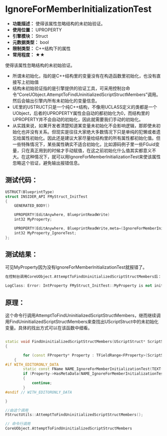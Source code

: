 ﻿# IgnoreForMemberInitializationTest

- **功能描述：** 使得该属性忽略结构的未初始验证。
- **使用位置：** UPROPERTY
- **引擎模块：** Struct
- **元数据类型：** bool
- **限制类型：** C++结构下的属性
- **常用程度：** ★★

使得该属性忽略结构的未初始验证。

- 所谓未初始化，指的是C++结构里的变量没有在构造函数里初始化，也没有直接写上初始值
- 结构未初始验证指的是引擎提供的验证工具，可采用控制台命令“CoreUObject.AttemptToFindUninitializedScriptStructMembers”调用。然后会输出引擎内所有未初始化的变量信息。
- UE里的USTRUCT只是一个纯C++结构，不像用UCLASS定义的类都是一个UObject，后者的UPROPERTY属性会自动的都初始化为0，而结构里的UPROPERTY并不会自动的初始化，因此就需要我们手动的初始化。
- 从实践来说，如果开发者清楚知道某变量未初始化不会影响逻辑，那即使未初始化也并没有关系。但现实是往往大家绝大多数情况下只是单纯的犯懒或者遗忘给属性初始化。因此还是建议大家尽量给结构里的所有属性都初始化值。但一些特殊情况下，某些属性确实不适合初始化，比如源码例子里一些FGuid变量，只在真正用到的时候才手动赋值，在这之前初始化什么值其实都意义不大。在这种情况下，就可以用IgnoreForMemberInitializationTest来使该属性忽略这个验证，避免输出报错信息。

## 测试代码：

```cpp
USTRUCT(BlueprintType)
struct INSIDER_API FMyStruct_InitTest
{
	GENERATED_BODY()

	UPROPERTY(EditAnywhere, BlueprintReadWrite)
	int32 MyProperty;

	UPROPERTY(EditAnywhere, BlueprintReadWrite,meta=(IgnoreForMemberInitializationTest))
	int32 MyProperty_IgnoreTest;
};
```

## 测试结果：

可见MyProperty因为没有IgnoreForMemberInitializationTest就报错了。

```cpp
在控制台调用CoreUObject.AttemptToFindUninitializedScriptStructMembers后：

LogClass: Error: IntProperty FMyStruct_InitTest::MyProperty is not initialized properly. Module:Insider File:Property/Struct/MyProperty_Struct.h
```

## 原理：

这个命令行调用AttemptToFindUninitializedScriptStructMembers，继而继续调用FindUninitializedScriptStructMembers来查找出UScriptStruct中的未初始化变量。具体的找出方式可以在该函数中细看。

```cpp

static void FindUninitializedScriptStructMembers(UScriptStruct* ScriptStruct, EScriptStructTestCtorSyntax ConstructorSyntax, TSet<const FProperty*>& OutUninitializedProperties)
{

		for (const FProperty* Property : TFieldRange<FProperty>(ScriptStruct, EFieldIteratorFlags::ExcludeSuper))
	{
#if	WITH_EDITORONLY_DATA
		static const FName NAME_IgnoreForMemberInitializationTest(TEXT("IgnoreForMemberInitializationTest"));
		if (Property->HasMetaData(NAME_IgnoreForMemberInitializationTest))
		{
			continue;
		}
#endif // WITH_EDITORONLY_DATA

}

//由这个调用
FStructUtils::AttemptToFindUninitializedScriptStructMembers();

// 命令行调用
CoreUObject.AttemptToFindUninitializedScriptStructMembers
```